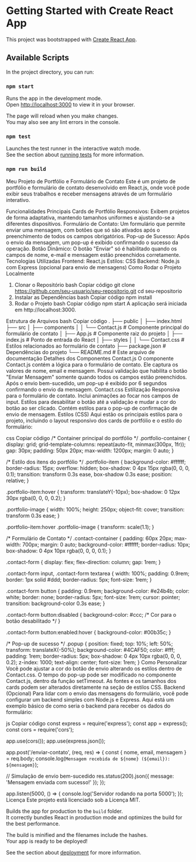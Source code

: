 # Getting Started with Create React App

This project was bootstrapped with [Create React App](https://github.com/facebook/create-react-app).

## Available Scripts

In the project directory, you can run:

### `npm start`

Runs the app in the development mode.\
Open [http://localhost:3000](http://localhost:3000) to view it in your browser.

The page will reload when you make changes.\
You may also see any lint errors in the console.

### `npm test`

Launches the test runner in the interactive watch mode.\
See the section about [running tests](https://facebook.github.io/create-react-app/docs/running-tests) for more information.

### `npm run build`


Meu Projeto de Portfólio e Formulário de Contato
Este é um projeto de portfólio e formulário de contato desenvolvido em React.js, onde você pode exibir seus trabalhos e receber mensagens através de um formulário interativo.

Funcionalidades Principais
Cards de Portfólio Responsivos: Exibem projetos de forma adaptativa, mantendo tamanhos uniformes e ajustando-se a diferentes dispositivos.
Formulário de Contato: Um formulário que permite enviar uma mensagem, com botões que só são ativados após o preenchimento de todos os campos obrigatórios.
Pop-up de Sucesso: Após o envio da mensagem, um pop-up é exibido confirmando o sucesso da operação.
Botão Dinâmico: O botão "Enviar" só é habilitado quando os campos de nome, e-mail e mensagem estão preenchidos corretamente.
Tecnologias Utilizadas
Frontend: React.js
Estilos: CSS
Backend: Node.js com Express (opcional para envio de mensagens)
Como Rodar o Projeto Localmente
1. Clonar o Repositório
bash
Copiar código
git clone https://github.com/seu-usuario/seu-repositorio.git
cd seu-repositorio
2. Instalar as Dependências
bash
Copiar código
npm install
3. Rodar o Projeto
bash
Copiar código
npm start
A aplicação será iniciada em http://localhost:3000.

Estrutura de Arquivos
bash
Copiar código
.
├── public
│   ├── index.html
├── src
│   ├── components
│   │   └── Contact.js    # Componente principal do formulário de contato
│   ├── App.js            # Componente raiz do projeto
│   ├── index.js          # Ponto de entrada do React
│   ├── styles
│   │   └── Contact.css   # Estilos relacionados ao formulário de contato
├── package.json          # Dependências do projeto
└── README.md             # Este arquivo de documentação
Detalhes dos Componentes
Contact.js
O componente Contact.js contém a lógica para o formulário de contato.
Ele captura os valores de nome, email e mensagem.
Possui validação que habilita o botão "Enviar Mensagem" somente quando todos os campos estão preenchidos.
Após o envio bem-sucedido, um pop-up é exibido por 6 segundos confirmando o envio da mensagem.
Contact.css
Estilização Responsiva para o formulário de contato.
Inclui animações ao focar nos campos de input.
Estilos para desabilitar o botão até a validação e mudar a cor do botão ao ser clicado.
Contém estilos para o pop-up de confirmação de envio de mensagem.
Estilos (CSS)
Aqui estão os principais estilos para o projeto, incluindo o layout responsivo dos cards de portfólio e o estilo do formulário:

css
Copiar código
/* Container principal do portfólio */
.portfolio-container {
  display: grid;
  grid-template-columns: repeat(auto-fit, minmax(300px, 1fr));
  gap: 30px;
  padding: 50px 20px;
  max-width: 1200px;
  margin: 0 auto;
}

/* Estilo dos itens do portfólio */
.portfolio-item {
  background-color: #ffffff;
  border-radius: 15px;
  overflow: hidden;
  box-shadow: 0 4px 15px rgba(0, 0, 0, 0.1);
  transition: transform 0.3s ease, box-shadow 0.3s ease;
  position: relative;
}

.portfolio-item:hover {
  transform: translateY(-10px);
  box-shadow: 0 12px 30px rgba(0, 0, 0, 0.2);
}

.portfolio-image {
  width: 100%;
  height: 250px;
  object-fit: cover;
  transition: transform 0.3s ease;
}

.portfolio-item:hover .portfolio-image {
  transform: scale(1.1);
}

/* Formulário de Contato */
.contact-container {
  padding: 60px 20px;
  max-width: 700px;
  margin: 0 auto;
  background-color: #ffffff;
  border-radius: 10px;
  box-shadow: 0 4px 10px rgba(0, 0, 0, 0.1);
}

.contact-form {
  display: flex;
  flex-direction: column;
  gap: 1rem;
}

.contact-form input, .contact-form textarea {
  width: 100%;
  padding: 0.9rem;
  border: 1px solid #ddd;
  border-radius: 5px;
  font-size: 1rem;
}

.contact-form button {
  padding: 0.9rem;
  background-color: #e24b4b;
  color: white;
  border: none;
  border-radius: 5px;
  font-size: 1rem;
  cursor: pointer;
  transition: background-color 0.3s ease;
}

.contact-form button:disabled {
  background-color: #ccc; /* Cor para o botão desabilitado */
}

.contact-form button:enabled:hover {
  background-color: #00b35c;
}

/* Pop-up de sucesso */
.popup {
  position: fixed;
  top: 10%;
  left: 50%;
  transform: translateX(-50%);
  background-color: #4CAF50;
  color: #fff;
  padding: 1rem;
  border-radius: 5px;
  box-shadow: 0 4px 10px rgba(0, 0, 0, 0.2);
  z-index: 1000;
  text-align: center;
  font-size: 1rem;
}
Como Personalizar
Você pode ajustar a cor do botão de envio alterando os estilos dentro de Contact.css.
O tempo do pop-up pode ser modificado no componente Contact.js, dentro da função setTimeout.
As fontes e os tamanhos dos cards podem ser alterados diretamente na seção de estilos CSS.
Backend (Opcional)
Para lidar com o envio das mensagens do formulário, você pode configurar um backend simples com Node.js e Express. Aqui está um exemplo básico de como seria o backend para receber os dados do formulário:

js
Copiar código
const express = require('express');
const app = express();
const cors = require('cors');

app.use(cors());
app.use(express.json());

app.post('/enviar-contato', (req, res) => {
  const { nome, email, mensagem } = req.body;
  console.log(`Mensagem recebida de ${nome} (${email}): ${mensagem}`);
  
  // Simulação de envio bem-sucedido
  res.status(200).json({ message: 'Mensagem enviada com sucesso!' });
});

app.listen(5000, () => {
  console.log('Servidor rodando na porta 5000');
});
Licença
Este projeto está licenciado sob a Licença MIT.



Builds the app for production to the `build` folder.\
It correctly bundles React in production mode and optimizes the build for the best performance.

The build is minified and the filenames include the hashes.\
Your app is ready to be deployed!

See the section about [deployment](https://facebook.github.io/create-react-app/docs/deployment) for more information.

